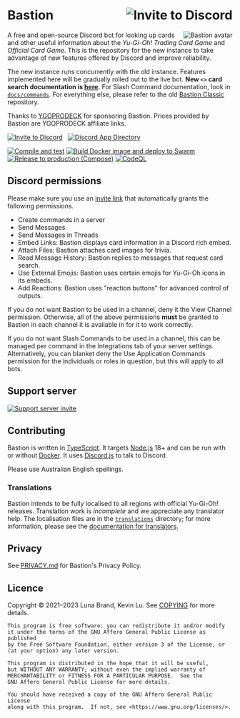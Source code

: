 # Bastion [<img src="https://img.shields.io/badge/invite%20to-discord-brightgreen?style=for-the-badge" alt="Invite to Discord" align="right" />](https://discord.com/api/oauth2/authorize?client_id=383854640694820865&permissions=274878285888&scope=bot%20applications.commands)

<!-- Unfortunately, GitHub Markdown sanitizes style attributes, so we will have to use a deprecated HTML attribute. -->
[<img src="https://cdn.discordapp.com/avatars/383854640694820865/fab10204c193d0bc3d48169d11245a1a.png" alt="Bastion avatar" align="right" />](https://yugipedia.com/wiki/Bastion_Misawa)

A free and open-source Discord bot for looking up cards and other useful information about the
_Yu-Gi-Oh! Trading Card Game_ and _Official Card Game_. This is the repository for the new instance
to take advantage of new features offered by Discord and improve reliability.

The new instance runs concurrently with the old instance.
Features implemented here will be gradually rolled out to the live bot.
**New `<>` card search documentation is [here](/docs/card-search.md).**
For Slash Command documentation, look in [`docs/commands`](/docs/commands).
For everything else, please refer to the old [Bastion Classic](https://github.com/AlphaKretin/bastion-bot) repository.

Thanks to [YGOPRODECK](https://ygoprodeck.com/) for sponsoring Bastion. Prices provided by Bastion are YGOPRODECK affiliate links.

[<img src="https://img.shields.io/badge/invite%20to-discord-brightgreen?style=for-the-badge" alt="Invite to Discord" />](https://discord.com/api/oauth2/authorize?client_id=383854640694820865&permissions=274878285888&scope=bot%20applications.commands)
&nbsp;
[<img src="https://img.shields.io/badge/App%20Directory-darkgreen?style=for-the-badge" alt="Discord App Directory" />](https://discord.com/application-directory/383854640694820865)

[![Compile and test](https://github.com/DawnbrandBots/bastion-bot/actions/workflows/node.js.yml/badge.svg)](https://github.com/DawnbrandBots/bastion-bot/actions/workflows/node.js.yml)
[![Build Docker image and deploy to Swarm](https://github.com/DawnbrandBots/bastion-bot/actions/workflows/docker.yml/badge.svg)](https://github.com/DawnbrandBots/bastion-bot/actions/workflows/docker.yml)
[![Release to production (Compose)](https://github.com/DawnbrandBots/bastion-bot/actions/workflows/release-compose.yml/badge.svg)](https://github.com/DawnbrandBots/bastion-bot/actions/workflows/release-compose.yml)
[![CodeQL](https://github.com/DawnbrandBots/bastion-bot/actions/workflows/codeql-analysis.yml/badge.svg)](https://github.com/DawnbrandBots/bastion-bot/actions/workflows/codeql-analysis.yml)

## Discord permissions

Please make sure you use an [invite link](https://discord.com/api/oauth2/authorize?client_id=383854640694820865&permissions=274878285888&scope=bot%20applications.commands)
that automatically grants the following permissions.

- Create commands in a server
- Send Messages
- Send Messages in Threads
- Embed Links: Bastion displays card information in a Discord rich embed.
- Attach Files: Bastion attaches card images for trivia.
- Read Message History: Bastion replies to messages that request card search.
- Use External Emojis: Bastion uses certain emojis for Yu-Gi-Oh icons in its embeds.
- Add Reactions: Bastion uses "reaction buttons" for advanced control of outputs.

If you do not want Bastion to be used in a channel, deny it the View Channel permission.
Otherwise, all of the above permissions **must** be granted to Bastion in each channel it is
available in for it to work correctly.

If you do not want Slash Commands to be used in a channel, this can be managed per command in the Integrations tab of
your server settings. Alternatively, you can blanket deny the Use Application Commands permission for the individuals
or roles in question, but this will apply to all bots.

## Support server

[![Support server invite](https://discordapp.com/api/guilds/381294999729340417/widget.png?style=banner3)](https://discord.gg/4aFuPyuE96)

## Contributing

Bastion is written in [TypeScript](https://www.typescriptlang.org/).
It targets [Node.js](https://nodejs.org/) 18+ and
can be run with or without [Docker](https://docs.docker.com/get-docker/).
It uses [Discord.js](https://discord.js.org/) to talk to Discord.

Please use Australian English spellings.

### Translations

Bastion intends to be fully localised to all regions with official Yu-Gi-Oh! releases.
Translation work is _incomplete_ and we appreciate any translator help. The localisation
files are in the [`translations`](/translations) directory; for more information,
please see the [documentation for translators](/docs/translations.md).

## Privacy

See [PRIVACY.md](https://github.com/DawnbrandBots/bastion-bot/blob/master/PRIVACY.md) for Bastion's Privacy Policy.

## Licence

Copyright © 2021–2023 Luna Brand, Kevin Lu.
See [COPYING](https://github.com/DawnbrandBots/bastion-bot/blob/master/COPYING) for more details.

```
This program is free software: you can redistribute it and/or modify
it under the terms of the GNU Affero General Public License as published
by the Free Software Foundation, either version 3 of the License, or
(at your option) any later version.

This program is distributed in the hope that it will be useful,
but WITHOUT ANY WARRANTY; without even the implied warranty of
MERCHANTABILITY or FITNESS FOR A PARTICULAR PURPOSE.  See the
GNU Affero General Public License for more details.

You should have received a copy of the GNU Affero General Public License
along with this program.  If not, see <https://www.gnu.org/licenses/>.
```
